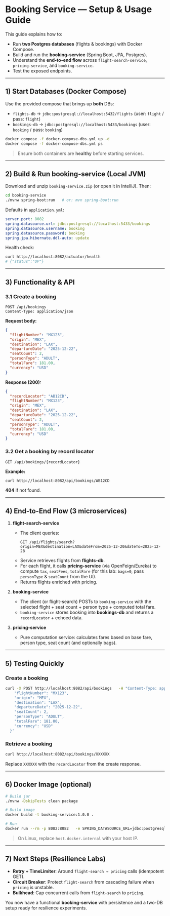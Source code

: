 # Booking Service — Setup & Usage Guide

This guide explains how to:
- Run **two Postgres databases** (flights & bookings) with Docker Compose.
- Build and run the **booking-service** (Spring Boot, JPA, Postgres).
- Understand the **end-to-end flow** across `flight-search-service`, `pricing-service`, and `booking-service`.
- Test the exposed endpoints.

---

## 1) Start Databases (Docker Compose)

Use the provided compose that brings up **both** DBs:
- `flights-db` → `jdbc:postgresql://localhost:5432/flights` (user: `flight` / pass: `flight`)
- `bookings-db` → `jdbc:postgresql://localhost:5433/bookings` (user: `booking` / pass: `booking`)

```bash
docker compose -f docker-compose-dbs.yml up -d
docker compose -f docker-compose-dbs.yml ps
```

> Ensure both containers are **healthy** before starting services.

---

## 2) Build & Run booking-service (Local JVM)

Download and unzip `booking-service.zip` (or open it in IntelliJ). Then:

```bash
cd booking-service
./mvnw spring-boot:run   # or: mvn spring-boot:run
```

Defaults in `application.yml`:
```yaml
server.port: 8082
spring.datasource.url: jdbc:postgresql://localhost:5433/bookings
spring.datasource.username: booking
spring.datasource.password: booking
spring.jpa.hibernate.ddl-auto: update
```

Health check:
```bash
curl http://localhost:8082/actuator/health
# {"status":"UP"}
```

---

## 3) Functionality & API

### 3.1 Create a booking
```
POST /api/bookings
Content-Type: application/json
```

**Request body:**
```json
{
  "flightNumber": "MX123",
  "origin": "MEX",
  "destination": "LAX",
  "departureDate": "2025-12-22",
  "seatCount": 2,
  "personType": "ADULT",
  "totalFare": 181.00,
  "currency": "USD"
}
```

**Response (200):**
```json
{
  "recordLocator": "AB12CD",
  "flightNumber": "MX123",
  "origin": "MEX",
  "destination": "LAX",
  "departureDate": "2025-12-22",
  "seatCount": 2,
  "personType": "ADULT",
  "totalFare": 181.00,
  "currency": "USD"
}
```

### 3.2 Get a booking by record locator
```
GET /api/bookings/{recordLocator}
```

**Example:**
```bash
curl http://localhost:8082/api/bookings/AB12CD
```

**404** if not found.

---

## 4) End-to-End Flow (3 microservices)

1. **flight-search-service**  
   - The client queries:
     ```
     GET /api/flights/search?origin=MEX&destination=LAX&dateFrom=2025-12-20&dateTo=2025-12-28
     ```
   - Service retrieves flights from **flights-db**.
   - For each flight, it calls **pricing-service** (via OpenFeign/Eureka) to compute `tax`, `seatFees`, `totalFare` (for this lab: `bags=0`, pass `personType` & `seatCount` from the UI).
   - Returns flights enriched with pricing.

2. **booking-service**  
   - The client (or flight-search) POSTs to `booking-service` with the selected flight + seat count + person type + computed total fare.
   - `booking-service` stores booking into **bookings-db** and returns a `recordLocator` + echoed data.

3. **pricing-service**  
   - Pure computation service: calculates fares based on base fare, person type, seat count (and optionally bags).

---

## 5) Testing Quickly

### Create a booking
```bash
curl -X POST http://localhost:8082/api/bookings   -H "Content-Type: application/json"   -d '{
    "flightNumber": "MX123",
    "origin": "MEX",
    "destination": "LAX",
    "departureDate": "2025-12-22",
    "seatCount": 2,
    "personType": "ADULT",
    "totalFare": 181.00,
    "currency": "USD"
  }'
```

### Retrieve a booking
```bash
curl http://localhost:8082/api/bookings/XXXXXX
```

Replace `XXXXXX` with the `recordLocator` from the create response.

---

## 6) Docker Image (optional)

```bash
# Build jar
./mvnw -DskipTests clean package

# Build image
docker build -t booking-service:1.0.0 .

# Run
docker run --rm -p 8082:8082   -e SPRING_DATASOURCE_URL=jdbc:postgresql://host.docker.internal:5433/bookings   -e SPRING_DATASOURCE_USERNAME=booking   -e SPRING_DATASOURCE_PASSWORD=booking   booking-service:1.0.0
```

> On Linux, replace `host.docker.internal` with your host IP.

---

## 7) Next Steps (Resilience Labs)

- **Retry + TimeLimiter**: Around `flight-search → pricing` calls (idempotent GET).  
- **Circuit Breaker**: Protect `flight-search` from cascading failure when `pricing` is unstable.  
- **Bulkhead**: Cap concurrent calls from `flight-search` to `pricing`.

You now have a functional **booking-service** with persistence and a two-DB setup ready for resilience experiments.
